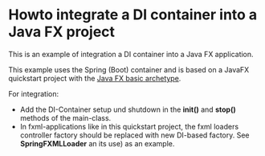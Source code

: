 # Howto integrate a DI container into a Java FX project

This is an example of integration a DI container into a Java FX application.

This example uses the Spring (Boot) container and is based on a JavaFX quickstart project with the [Java FX basic archetype](https://github.com/javafx-maven-plugin/javafx-basic-archetype).

For integration:
* Add the DI-Container setup und shutdown in the **init()** and **stop()** 
methods of the main-class.
* In fxml-applications like in this quickstart project, the fxml loaders 
controller factory should be replaced with new DI-based factory. 
See **SpringFXMLLoader** an its use) as an example.
